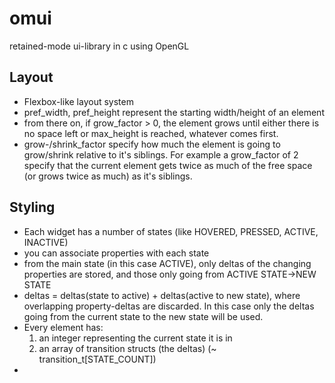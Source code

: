 # omui
retained-mode ui-library in c using OpenGL

## Layout
* Flexbox-like layout system
* pref_width, pref_height represent the starting width/height of an element
* from there on, if grow_factor > 0, the element grows until either there is no space left or max_height is reached, whatever comes first.
* grow-/shrink_factor specify how much the element is going to grow/shrink relative to it's siblings. 
For example a grow_factor of 2 specify that the current element gets twice as much of the free space (or grows twice as much) as it's siblings.
 
## Styling
* Each widget has a number of states (like HOVERED, PRESSED, ACTIVE, INACTIVE)
* you can associate properties with each state
* from the main state (in this case ACTIVE), only deltas of the changing properties are stored, and those only going from ACTIVE STATE->NEW STATE
* deltas = deltas(state to active) + deltas(active to new state), where overlapping property-deltas are discarded. In this case only the deltas going from the current state to the new state will be used.
* Every element has:
   1. an integer representing the current state it is in
   2. an array of transition structs (the deltas) (~ transition_t[STATE_COUNT])
* 